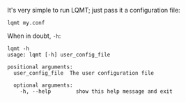 It's very simple to run LQMT; just pass it a configuration file:

    lqmt my.conf

When in doubt, `-h`:

    lqmt -h
    usage: lqmt [-h] user_config_file

    positional arguments:
      user_config_file  The user configuration file

      optional arguments:
        -h, --help        show this help message and exit
